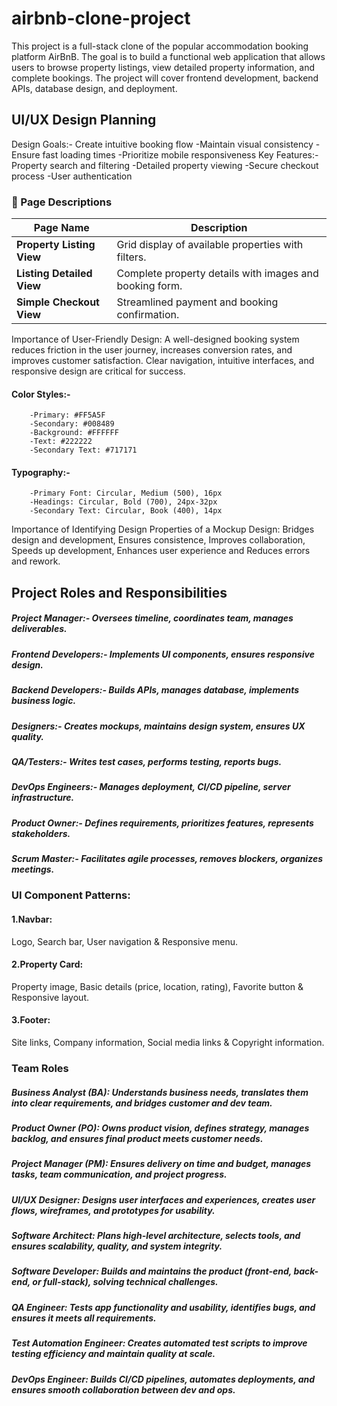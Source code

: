 # airbnb-clone-project
This project is a full-stack clone of the popular accommodation booking platform AirBnB. The goal is to build a functional web application that allows users to browse property listings, view detailed property information, and complete bookings. The project will cover frontend development, backend APIs, database design, and deployment.
## UI/UX Design Planning
Design Goals:- Create intuitive booking flow
              -Maintain visual consistency
              -Ensure fast loading times
              -Prioritize mobile responsiveness
Key Features:- Property search and filtering
              -Detailed property viewing
              -Secure checkout process
              -User authentication
### 🧭 Page Descriptions

| Page Name                 | Description                                               |
|---------------------------|-----------------------------------------------------------|
| **Property Listing View** | Grid display of available properties with filters.        |
| **Listing Detailed View** | Complete property details with images and booking form.   |
| **Simple Checkout View**  | Streamlined payment and booking confirmation.             |

Importance of User-Friendly Design: 
A well-designed booking system reduces friction in the user journey, increases conversion rates, and improves customer satisfaction. Clear navigation, intuitive interfaces, and responsive design are critical for success.
#### Color Styles:-
        -Primary: #FF5A5F
        -Secondary: #008489
        -Background: #FFFFFF
        -Text: #222222
        -Secondary Text: #717171
#### Typography:-
        -Primary Font: Circular, Medium (500), 16px
        -Headings: Circular, Bold (700), 24px-32px
        -Secondary Text: Circular, Book (400), 14px
Importance of Identifying Design Properties of a Mockup Design: Bridges design and development, Ensures consistence, Improves collaboration, Speeds up development, Enhances user experience and Reduces errors and rework.
## Project Roles and Responsibilities
##### Project Manager:- Oversees timeline, coordinates team, manages deliverables.
##### Frontend Developers:- Implements UI components, ensures responsive design.
##### Backend Developers:- Builds APIs, manages database, implements business logic.
##### Designers:- Creates mockups, maintains design system, ensures UX quality.
##### QA/Testers:- Writes test cases, performs testing, reports bugs.
##### DevOps Engineers:- Manages deployment, CI/CD pipeline, server infrastructure.
##### Product Owner:- Defines requirements, prioritizes features, represents stakeholders.
##### Scrum Master:- Facilitates agile processes, removes blockers, organizes meetings.
### UI Component Patterns:
#### 1.Navbar:
Logo, Search bar, User navigation & Responsive menu.
#### 2.Property Card:
Property image, Basic details (price, location, rating), Favorite button & Responsive layout.
#### 3.Footer:
Site links, Company information, Social media links & Copyright information.
### Team Roles
##### Business Analyst (BA): Understands business needs, translates them into clear requirements, and bridges customer and dev team.
##### Product Owner (PO): Owns product vision, defines strategy, manages backlog, and ensures final product meets customer needs. 
##### Project Manager (PM): Ensures delivery on time and budget, manages tasks, team communication, and project progress.     
##### UI/UX Designer: Designs user interfaces and experiences, creates user flows, wireframes, and prototypes for usability.
##### Software Architect: Plans high-level architecture, selects tools, and ensures scalability, quality, and system integrity.
##### Software Developer: Builds and maintains the product (front-end, back-end, or full-stack), solving technical challenges.
##### QA Engineer: Tests app functionality and usability, identifies bugs, and ensures it meets all requirements.
##### Test Automation Engineer: Creates automated test scripts to improve testing efficiency and maintain quality at scale.
##### DevOps Engineer: Builds CI/CD pipelines, automates deployments, and ensures smooth collaboration between dev and ops.








